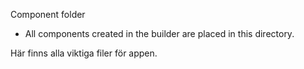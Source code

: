 Component folder
- All components created in the builder are placed in this directory.

Här finns alla viktiga filer för appen. 